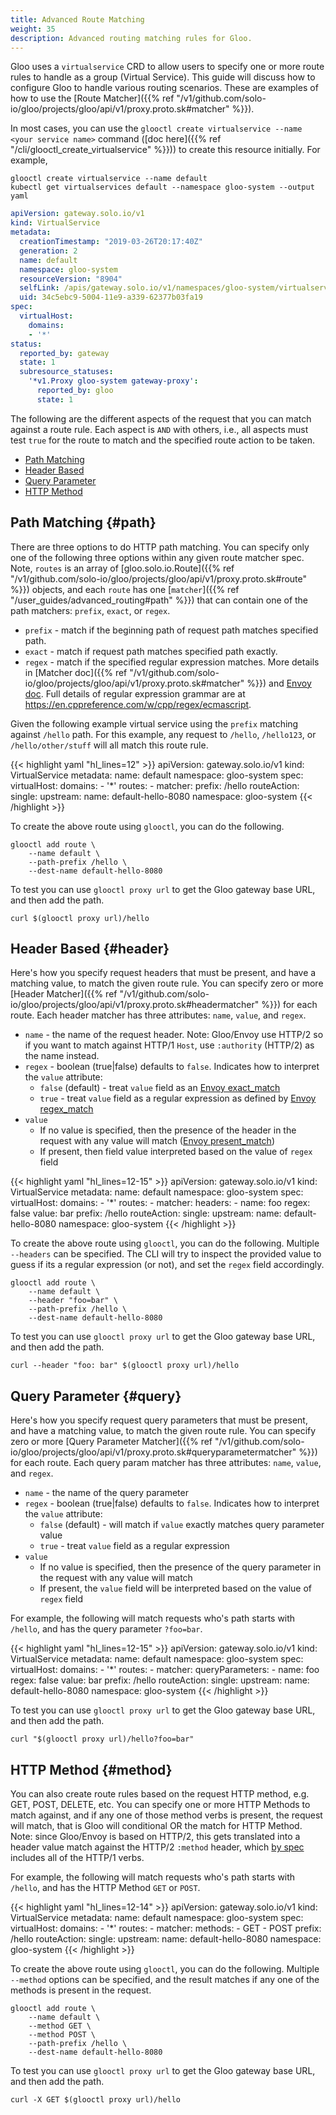 ```yaml
---
title: Advanced Route Matching
weight: 35
description: Advanced routing matching rules for Gloo.
---
```


Gloo uses a `virtualservice` CRD to allow users to specify one or more route rules to handle as a group (Virtual Service).
This guide will discuss how to configure Gloo to handle various routing scenarios. These are examples of how
to use the [Route Matcher]({{% ref "/v1/github.com/solo-io/gloo/projects/gloo/api/v1/proxy.proto.sk#matcher" %}}).

In most cases, you can use the `glooctl create virtualservice --name <your service name>` command ([doc here]({{% ref "/cli/glooctl_create_virtualservice" %}}))
to create this resource initially. For example,

```shell
glooctl create virtualservice --name default
kubectl get virtualservices default --namespace gloo-system --output yaml
```

```yaml
apiVersion: gateway.solo.io/v1
kind: VirtualService
metadata:
  creationTimestamp: "2019-03-26T20:17:40Z"
  generation: 2
  name: default
  namespace: gloo-system
  resourceVersion: "8904"
  selfLink: /apis/gateway.solo.io/v1/namespaces/gloo-system/virtualservices/default
  uid: 34c5ebc9-5004-11e9-a339-62377b03fa19
spec:
  virtualHost:
    domains:
    - '*'
status:
  reported_by: gateway
  state: 1
  subresource_statuses:
    '*v1.Proxy gloo-system gateway-proxy':
      reported_by: gloo
      state: 1
```

The following are the different aspects of the request that you can match against a route rule. Each aspect is `AND`
with others, i.e., all aspects must test `true` for the route to match and the specified route action to be taken.

* [Path Matching](#path)
* [Header Based](#header)
* [Query Parameter](#query)
* [HTTP Method](#method)

## Path Matching {#path}

There are three options to do HTTP path matching. You can specify only one of the following three options within any given
route matcher spec. Note, `routes` is an array of [gloo.solo.io.Route]({{% ref "/v1/github.com/solo-io/gloo/projects/gloo/api/v1/proxy.proto.sk#route" %}})
objects, and each `route` has one [`matcher`]({{% ref "/user_guides/advanced_routing#path" %}}) that can contain one of
the path matchers: `prefix`, `exact`, or `regex`.

* `prefix` - match if the beginning path of request path matches specified path.
* `exact` - match if request path matches specified path exactly.
* `regex` - match if the specified regular expression matches. More details in [Matcher doc]({{% ref "/v1/github.com/solo-io/gloo/projects/gloo/api/v1/proxy.proto.sk#matcher" %}})
and [Envoy doc](https://www.envoyproxy.io/docs/envoy/latest/api-v2/api/v2/route/route.proto#envoy-api-msg-route-routematch).
Full details of regular expression grammar are at <https://en.cppreference.com/w/cpp/regex/ecmascript>.

Given the following example virtual service using the `prefix` matching against `/hello` path. For this example,
any request to `/hello`, `/hello123`, or `/hello/other/stuff` will all match this route rule.

{{< highlight yaml "hl_lines=12" >}}
apiVersion: gateway.solo.io/v1
kind: VirtualService
metadata:
  name: default
  namespace: gloo-system
spec:
  virtualHost:
    domains:
    - '*'
    routes:
    - matcher:
        prefix: /hello
      routeAction:
        single:
          upstream:
            name: default-hello-8080
            namespace: gloo-system
{{< /highlight >}}

To create the above route using `glooctl`, you can do the following.

```shell
glooctl add route \
    --name default \
    --path-prefix /hello \
    --dest-name default-hello-8080
```

To test you can use `glooctl proxy url` to get the Gloo gateway base URL, and then add the path.

```shell
curl $(glooctl proxy url)/hello
```

## Header Based {#header}

Here's how you specify request headers that must be present, and have a matching value, to match the given route rule.
You can specify zero or more [Header Matcher]({{% ref "/v1/github.com/solo-io/gloo/projects/gloo/api/v1/proxy.proto.sk#headermatcher" %}})
for each route. Each header matcher has three attributes: `name`, `value`, and `regex`.

* `name` - the name of the request header. Note: Gloo/Envoy use HTTP/2 so if you want to match against HTTP/1 `Host`,
use `:authority` (HTTP/2) as the name instead.
* `regex` - boolean (true|false) defaults to `false`. Indicates how to interpret the `value` attribute:
  * `false` (default) - treat `value` field as an [Envoy exact_match](https://www.envoyproxy.io/docs/envoy/latest/api-v2/api/v2/route/route.proto#envoy-api-field-route-headermatcher-exact-match)
  * `true` - treat `value` field as a regular expression as defined by [Envoy regex_match](https://www.envoyproxy.io/docs/envoy/latest/api-v2/api/v2/route/route.proto#envoy-api-field-route-headermatcher-regex-match)
* `value`
  * If no value is specified, then the presence of the header in the request with any value will match
([Envoy present_match](https://www.envoyproxy.io/docs/envoy/latest/api-v2/api/v2/route/route.proto#envoy-api-field-route-headermatcher-present-match))
  * If present, then field value interpreted based on the value of `regex` field

{{< highlight yaml "hl_lines=12-15" >}}
apiVersion: gateway.solo.io/v1
kind: VirtualService
metadata:
  name: default
  namespace: gloo-system
spec:
  virtualHost:
    domains:
    - '*'
    routes:
    - matcher:
        headers:
        - name: foo
          regex: false
          value: bar
        prefix: /hello
      routeAction:
        single:
          upstream:
            name: default-hello-8080
            namespace: gloo-system
{{< /highlight >}}

To create the above route using `glooctl`, you can do the following. Multiple `--headers` can be specified. The CLI will
try to inspect the provided value to guess if its a regular expression (or not), and set the `regex` field accordingly.

```shell
glooctl add route \
    --name default \
    --header "foo=bar" \
    --path-prefix /hello \
    --dest-name default-hello-8080
```

To test you can use `glooctl proxy url` to get the Gloo gateway base URL, and then add the path.

```shell
curl --header "foo: bar" $(glooctl proxy url)/hello
```

## Query Parameter {#query}

Here's how you specify request query parameters that must be present, and have a matching value, to match the given
route rule. You can specify zero or more [Query Parameter Matcher]({{% ref "/v1/github.com/solo-io/gloo/projects/gloo/api/v1/proxy.proto.sk#queryparametermatcher" %}})
for each route. Each query param matcher has three attributes: `name`, `value`, and `regex`.

* `name` - the name of the query parameter
* `regex` - boolean (true|false) defaults to `false`. Indicates how to interpret the `value` attribute:
  * `false` (default) - will match if `value` exactly matches query parameter value
  * `true` - treat `value` field as a regular expression
* `value`
  * If no value is specified, then the presence of the query parameter in the request with any value will match
  * If present, the `value` field will be interpreted based on the value of `regex` field

For example, the following will match requests who's path starts with `/hello`, and has the query parameter `?foo=bar`.

{{< highlight yaml "hl_lines=12-15" >}}
apiVersion: gateway.solo.io/v1
kind: VirtualService
metadata:
  name: default
  namespace: gloo-system
spec:
  virtualHost:
    domains:
    - '*'
    routes:
    - matcher:
        queryParameters:
        - name: foo
          regex: false
          value: bar
        prefix: /hello
      routeAction:
        single:
          upstream:
            name: default-hello-8080
            namespace: gloo-system
{{< /highlight >}}

To test you can use `glooctl proxy url` to get the Gloo gateway base URL, and then add the path.

```shell
curl "$(glooctl proxy url)/hello?foo=bar"
```

## HTTP Method {#method}

You can also create route rules based on the request HTTP method, e.g. GET, POST, DELETE, etc. You can specify one or
more HTTP Methods to match against, and if any one of those method verbs is present, the request will match, that is
Gloo will conditional OR the match for HTTP Method. Note: since Gloo/Envoy is based on HTTP/2, this gets translated
into a header value match against the HTTP/2 `:method` header, which [by spec](https://http2.github.io/http2-spec/#HttpRequest)
includes all of the HTTP/1 verbs.

For example, the following will match requests who's path starts with `/hello`, and has the HTTP Method `GET` or `POST`.

{{< highlight yaml "hl_lines=12-14" >}}
apiVersion: gateway.solo.io/v1
kind: VirtualService
metadata:
  name: default
  namespace: gloo-system
spec:
  virtualHost:
    domains:
    - '*'
    routes:
    - matcher:
        methods:
        - GET
        - POST
        prefix: /hello
      routeAction:
        single:
          upstream:
            name: default-hello-8080
            namespace: gloo-system
{{< /highlight >}}

To create the above route using `glooctl`, you can do the following. Multiple `--method` options can be specified, and
the result matches if any one of the methods is present in the request.

```shell
glooctl add route \
    --name default \
    --method GET \
    --method POST \
    --path-prefix /hello \
    --dest-name default-hello-8080
```

To test you can use `glooctl proxy url` to get the Gloo gateway base URL, and then add the path.

```shell
curl -X GET $(glooctl proxy url)/hello
```